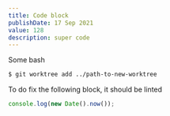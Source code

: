```yaml
---
title: Code block
publishDate: 17 Sep 2021
value: 128
description: super code
---
```


Some bash

```bash
$ git worktree add ../path-to-new-worktree
```

To do fix the following block, it should be linted

```ts
console.log(new Date().now());
```
